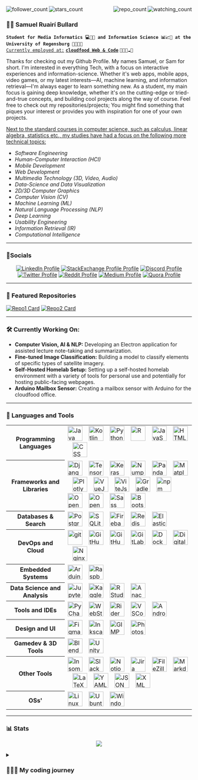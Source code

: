 <div>
  <img align="left" src="https://img.shields.io/github/followers/abullard1?label=Followers&style=flat" alt="follower_count">
  <img align="left" src="https://img.shields.io/github/stars/abullard1?label=Stars&style=flat" alt="stars_count">

  <img align="right" src="https://komarev.com/ghpvc/?username=abullard1&color=brightgreen" alt="watching_count">
  <img align="right" src="https://badges.pufler.dev/repos/abullard1" alt="repo_count">
</div>

<br>

### 🙋🏻 Samuel Ruairí Bullard

**`Student for Media Informatics 💻📱🎥 and Information Science 📊📈🔣 at the University of Regensburg 🏫👨🏻‍🎓`**
<br>
<ins>`Currently employed at:`</ins> [**`cloudfood Web & Code`**](https://cloudfood.de/) `👨🏻‍💻☁️🥄`

Thanks for checking out my Github Profile. My names Samuel, or Sam for short. I'm interested in everything Tech, with a focus on interactive experiences and information-science. Whether it's web apps, mobile apps, video games, or my latest interests—AI, machine learning, and information retrieval—I'm always eager to learn something new. As a student, my main focus is gaining deep knowledge, whether it's on the cutting-edge or tried-and-true concepts, and building cool projects along the way of course. Feel free to check out my repositories/projects; You might find something that piques your interest or provides you with inspiration for one of your own projects.

<ins>Next to the standard courses in computer science, such as calculus, linear algebra, statistics etc., my studies have had a focus on the following more technical topics:</ins>

- *Software Engineering*
- *Human-Computer Interaction (HCI)*
- *Mobile Development*
- *Web Development*
- *Multimedia Technology (3D, Video, Audio)*
- *Data-Science and Data Visualization*
- *2D/3D Computer Graphics*
- *Computer Vision (CV)*
- *Machine Learning (ML)*
- *Natural Language Processing (NLP)*
- *Deep Learning*
- *Usability Engineering*
- *Information Retrieval (IR)*
- *Computational Intelligence*

---

### 📱Socials

<p align="center">
  <a href="https://www.linkedin.com/in/samuel-bullard-112539248/">
    <img alt="LinkedIn Profile" title="Check out my LinkedIn Profile!" src="https://img.shields.io/badge/LinkedIn-0077B5?style=for-the-badge&logo=linkedin&logoColor=white"/></a>
  <a href="https://meta.stackexchange.com/users/1398850/samuel-bullard">
    <img alt="StackExchange Profile Profile" title="Check out my StackExchange Profile!" src="https://img.shields.io/badge/StackExchange-%23ffffff.svg?&style=for-the-badge&logo=StackExchange&logoColor=white"/></a>
  <a href="https://discord.com/channels/@samudschigo#4989">
    <img alt="Discord Profile" title="Add me on Discord!" src="https://img.shields.io/badge/Discord-5865F2?style=for-the-badge&logo=discord&logoColor=white"/></a>
  <a href="https://twitter.com/samudschigo">
    <img alt="Twitter Profile" title="Check out my Twitter Profile!" src="https://img.shields.io/badge/Twitter-1DA1F2?style=for-the-badge&logo=twitter&logoColor=whitew"/></a>
  <a href="https://www.reddit.com/user/samuel_bullard">
    <img alt="Reddit Profile" title="Check out my Reddit Profile!" src="https://img.shields.io/badge/Reddit-FF4500?style=for-the-badge&logo=reddit&logoColor=white"/></a>
  <a href="https://medium.com/@samuelruairibullard">
    <img alt="Medium Profile" title="Check out my Medium Profile!" src="https://img.shields.io/badge/Medium-12100E?style=for-the-badge&logo=medium&logoColor=white"/></a>
  <a href="https://de.quora.com/profile/Samuel-Bullard">
    <img alt="Quora Profile" title="Check out my Quora Profile!" src="https://img.shields.io/badge/Quora-%23B92B27.svg?&style=for-the-badge&logo=Quora&logoColor=white"/>   </a>
</p>

---

### 📂 Featured Repositories

[![Repo1 Card](https://github-readme-stats.vercel.app/api/pin/?username=abullard1&border_color=1085C0&bg_color=1085C008&theme=transparent&repo=Steam-Review-Constructiveness-Classifier)](https://github.com/abullard1/Steam-Review-Constructiveness-Classifier)
[![Repo2 Card](https://github-readme-stats.vercel.app/api/pin/?username=abullard1&border_color=1085C0&bg_color=1085C008&theme=transparent&repo=Sams-3D-Library)](https://github.com/abullard1/Sams-3D-Library)

---

### 🛠️ Currently Working On:
- **Computer Vision, AI & NLP:** Developing an Electron application for assisted lecture note-taking and summarization.
- **Fine-tuned Image Classification:** Building a model to classify elements of specific types of satellite imagery.
- **Self-Hosted Homelab Setup:** Setting up a self-hosted homelab environment with a variety of tools for personal use and potentially for hosting public-facing webpages.
- **Arduino Mailbox Sensor:** Creating a mailbox sensor with Arduino for the cloudfood office.

---

### 🔧 Languages and Tools

<table>
  <tr>
    <th>Programming Languages</th>
    <td>
      <img alt="Java" width="40px" src="https://cdn.jsdelivr.net/gh/devicons/devicon/icons/java/java-original.svg" />
      &nbsp;&nbsp;
      <img alt="Kotlin" width="40px" src="https://cdn.jsdelivr.net/gh/devicons/devicon/icons/kotlin/kotlin-original.svg" />
      &nbsp;&nbsp;
      <img alt="Python" width="40px" src="https://cdn.jsdelivr.net/gh/devicons/devicon/icons/python/python-original.svg" />
      &nbsp;&nbsp;
      <img alt="R" width="40px" src="https://cdn.jsdelivr.net/gh/devicons/devicon/icons/r/r-original.svg" />
      &nbsp;&nbsp;
      <img alt="JavaScript" width="40px" src="https://cdn.jsdelivr.net/gh/devicons/devicon/icons/javascript/javascript-original.svg" />
      &nbsp;&nbsp;
      <img alt="HTML" width="40px" src="https://cdn.jsdelivr.net/gh/devicons/devicon/icons/html5/html5-original.svg" />
      &nbsp;&nbsp;
      <img alt="CSS" width="40px" src="https://cdn.jsdelivr.net/gh/devicons/devicon/icons/css3/css3-original.svg" />
    </td>
  </tr>
  <tr>
    <th>Frameworks and Libraries</th>
    <td>
      <img alt="Django" width="40px" src="https://cdn.jsdelivr.net/gh/devicons/devicon/icons/django/django-plain-wordmark.svg" />
      &nbsp;&nbsp;
      <img alt="TensorFlow" width="40px" src="https://cdn.jsdelivr.net/gh/devicons/devicon/icons/tensorflow/tensorflow-original-wordmark.svg" />
      &nbsp;&nbsp;
      <img alt="Keras" width="40px" src="https://cdn.jsdelivr.net/gh/devicons/devicon/icons/keras/keras-original-wordmark.svg" />
      &nbsp;&nbsp;
      <img alt="Numpy" width="40px" src="https://cdn.jsdelivr.net/gh/devicons/devicon/icons/numpy/numpy-original.svg" />
      &nbsp;&nbsp;
      <img alt="Pandas" width="40px" src="https://cdn.jsdelivr.net/gh/devicons/devicon/icons/pandas/pandas-original.svg" />
      &nbsp;&nbsp;
      <img alt="Matplotlib" width="40px" src="https://cdn.jsdelivr.net/gh/devicons/devicon@latest/icons/matplotlib/matplotlib-original-wordmark.svg" />
      &nbsp;&nbsp;
      <img alt="Plotly" width="40px" src="https://cdn.jsdelivr.net/gh/devicons/devicon@latest/icons/plotly/plotly-original-wordmark.svg" />
      &nbsp;&nbsp;
      <img alt="VueJs" width="40px" src="https://cdn.jsdelivr.net/gh/devicons/devicon/icons/vuejs/vuejs-original-wordmark.svg" />
      &nbsp;&nbsp;
      <img alt="ViteJs" width="40px" src="https://cdn.jsdelivr.net/gh/devicons/devicon/icons/vitejs/vitejs-original.svg" />
      &nbsp;&nbsp;
      <img alt="Gradle" width="40px" src="https://cdn.jsdelivr.net/gh/devicons/devicon/icons/gradle/gradle-original-wordmark.svg" />
      &nbsp;&nbsp;
      <img alt="npm" width="40px" src="https://cdn.jsdelivr.net/gh/devicons/devicon/icons/npm/npm-original-wordmark.svg" />
      &nbsp;&nbsp;
      <img alt="OpenGL" width="40px" src="https://cdn.jsdelivr.net/gh/devicons/devicon/icons/opengl/opengl-original.svg" />
      &nbsp;&nbsp;
      <img alt="OpenCV" width="40px" src="https://cdn.jsdelivr.net/gh/devicons/devicon/icons/opencv/opencv-original-wordmark.svg" />
      &nbsp;&nbsp;
      <img alt="Sass" width="40px" src="https://cdn.jsdelivr.net/gh/devicons/devicon/icons/sass/sass-original.svg" />
      &nbsp;&nbsp;
      <img alt="Bootstrap" width="40px" src="https://cdn.jsdelivr.net/gh/devicons/devicon/icons/bootstrap/bootstrap-original-wordmark.svg" />
    </td>
  </tr>
  <tr>
    <th>Databases &amp; Search</th>
    <td>
      <img alt="PostgreSQL" width="40px" src="https://cdn.jsdelivr.net/gh/devicons/devicon/icons/postgresql/postgresql-original.svg" />
      &nbsp;&nbsp;
      <img alt="SQLite" width="40px" src="https://cdn.jsdelivr.net/gh/devicons/devicon/icons/sqlite/sqlite-original-wordmark.svg" />
      &nbsp;&nbsp;
      <img alt="Firebase" width="40px" src="https://cdn.jsdelivr.net/gh/devicons/devicon/icons/firebase/firebase-plain.svg" />
      &nbsp;&nbsp;
      <img alt="Redis" width="40px" src="https://cdn.jsdelivr.net/gh/devicons/devicon/icons/redis/redis-original-wordmark.svg" />
      &nbsp;&nbsp;
      <img alt="Elasticsearch" width="40px" src="https://cdn.jsdelivr.net/gh/devicons/devicon/icons/elasticsearch/elasticsearch-original-wordmark.svg" />
    </td>
  </tr>
  <tr>
    <th>DevOps and Cloud</th>
    <td>
      <img alt="git" width="40px" src="https://cdn.jsdelivr.net/gh/devicons/devicon@latest/icons/git/git-original-wordmark.svg" />
      &nbsp;&nbsp;
      <img alt="GitHub" width="40px" src="https://cdn.jsdelivr.net/gh/devicons/devicon/icons/github/github-original.svg" />
      &nbsp;&nbsp;
      <img alt="GitHub Actions" width="40px" src="https://cdn.jsdelivr.net/gh/devicons/devicon/icons/githubactions/githubactions-original.svg" />
      &nbsp;&nbsp;
      <img alt="GitLab" width="40px" src="https://cdn.jsdelivr.net/gh/devicons/devicon/icons/gitlab/gitlab-original-wordmark.svg" />
      &nbsp;&nbsp;
      <img alt="Docker" width="40px" src="https://cdn.jsdelivr.net/gh/devicons/devicon/icons/docker/docker-plain-wordmark.svg" />
      &nbsp;&nbsp;
      <img alt="Digital Ocean" width="40px" src="https://cdn.jsdelivr.net/gh/devicons/devicon/icons/digitalocean/digitalocean-original-wordmark.svg" />
      &nbsp;&nbsp;
      <img alt="Nginx" width="40px" src="https://cdn.jsdelivr.net/gh/devicons/devicon/icons/nginx/nginx-original.svg" />
    </td>
  </tr>
  <tr>
    <th>Embedded Systems</th>
    <td>
      <img alt="Arduino" width="40px" src="https://cdn.jsdelivr.net/gh/devicons/devicon/icons/arduino/arduino-original-wordmark.svg" />
      &nbsp;&nbsp;
      <img alt="Raspberry Pi" width="40px" src="https://cdn.jsdelivr.net/gh/devicons/devicon/icons/raspberrypi/raspberrypi-original-wordmark.svg" />
    </td>
  </tr>
  <tr>
    <th>Data Science and Analysis</th>
    <td>
      <img alt="Jupyter" width="40px" src="https://cdn.jsdelivr.net/gh/devicons/devicon/icons/jupyter/jupyter-original-wordmark.svg" />
      &nbsp;&nbsp;
      <img alt="Kaggle" width="40px" src="https://cdn.jsdelivr.net/gh/devicons/devicon/icons/kaggle/kaggle-original-wordmark.svg" />
      &nbsp;&nbsp;
      <img alt="RStudio" width="40px" src="https://cdn.jsdelivr.net/gh/devicons/devicon/icons/rstudio/rstudio-original.svg" />
      &nbsp;&nbsp;
      <img alt="Anaconda" width="40px" src="https://cdn.jsdelivr.net/gh/devicons/devicon/icons/anaconda/anaconda-original.svg" />
    </td>
  </tr>
  <tr>
    <th>Tools and IDEs</th>
    <td>
      <img alt="PyCharm" width="40px" src="https://cdn.jsdelivr.net/gh/devicons/devicon/icons/pycharm/pycharm-original.svg" />
      &nbsp;&nbsp;
      <img alt="WebStorm" width="40px" src="https://cdn.jsdelivr.net/gh/devicons/devicon/icons/webstorm/webstorm-original.svg" />
      &nbsp;&nbsp;
      <img alt="Rider" width="40px" src="https://cdn.jsdelivr.net/gh/devicons/devicon/icons/rider/rider-original.svg" />
      &nbsp;&nbsp;
      <img alt="VSCode" width="40px" src="https://cdn.jsdelivr.net/gh/devicons/devicon/icons/vscode/vscode-original-wordmark.svg" />
      &nbsp;&nbsp;
      <img alt="Android Studio" width="40px" src="https://cdn.jsdelivr.net/gh/devicons/devicon/icons/androidstudio/androidstudio-original.svg" />
    </td>
  </tr>
  <tr>
    <th>Design and UI</th>
    <td>
      <img alt="Figma" width="40px" src="https://cdn.jsdelivr.net/gh/devicons/devicon/icons/figma/figma-original.svg" />
      &nbsp;&nbsp;
      <img alt="Inkscape" width="40px" src="https://cdn.jsdelivr.net/gh/devicons/devicon/icons/inkscape/inkscape-original-wordmark.svg" />
      &nbsp;&nbsp;
      <img alt="GIMP" width="40px" src="https://cdn.jsdelivr.net/gh/devicons/devicon/icons/gimp/gimp-original-wordmark.svg" />
      &nbsp;&nbsp;
      <img alt="Photoshop" width="40px" src="https://cdn.jsdelivr.net/gh/devicons/devicon/icons/photoshop/photoshop-plain.svg" />
    </td>
  </tr>
  <tr>
    <th>Gamedev &amp; 3D Tools</th>
    <td>
      <img alt="Blender" width="40px" src="https://cdn.jsdelivr.net/gh/devicons/devicon/icons/blender/blender-original.svg" />
      &nbsp;&nbsp;
      <img alt="Unity" width="40px" src="https://cdn.jsdelivr.net/gh/devicons/devicon/icons/unity/unity-original.svg" />
    </td>
  </tr>
  <tr>
    <th>Other Tools</th>
    <td>
      <img alt="Insomnia" width="40px" src="https://cdn.jsdelivr.net/gh/devicons/devicon@latest/icons/insomnia/insomnia-original-wordmark.svg" />
      &nbsp;&nbsp;
      <img alt="Slack" width="40px" src="https://cdn.jsdelivr.net/gh/devicons/devicon/icons/slack/slack-original-wordmark.svg" />
      &nbsp;&nbsp;
      <img alt="Notion" width="40px" src="https://cdn.jsdelivr.net/gh/devicons/devicon/icons/notion/notion-original.svg" />
      &nbsp;&nbsp;
      <img alt="Jira" width="40px" src="https://cdn.jsdelivr.net/gh/devicons/devicon/icons/jira/jira-original-wordmark.svg" />
      &nbsp;&nbsp;
      <img alt="FileZilla" width="40px" src="https://cdn.jsdelivr.net/gh/devicons/devicon/icons/filezilla/filezilla-plain.svg" />
      &nbsp;&nbsp;
      <img alt="Markdown" width="40px" src="https://cdn.jsdelivr.net/gh/devicons/devicon/icons/markdown/markdown-original.svg" />
      &nbsp;&nbsp;
      <img alt="LaTeX" width="40px" src="https://cdn.jsdelivr.net/gh/devicons/devicon/icons/latex/latex-original.svg" />
      &nbsp;&nbsp;
      <img alt="YAML" width="40px" src="https://cdn.jsdelivr.net/gh/devicons/devicon/icons/yaml/yaml-original.svg" />
      &nbsp;&nbsp;
      <img alt="JSON" width="40px" src="https://cdn.jsdelivr.net/gh/devicons/devicon/icons/json/json-original.svg" />
      &nbsp;&nbsp;
      <img alt="XML" width="40px" src="https://cdn.jsdelivr.net/gh/devicons/devicon/icons/xml/xml-original.svg" />
    </td>
  </tr>
  <tr>
    <th>OSs'</th>
    <td>
      <img alt="Linux" width="40px" src="https://cdn.jsdelivr.net/gh/devicons/devicon/icons/linux/linux-original.svg" />
      &nbsp;&nbsp;
      <img alt="Ubuntu" width="40px" src="https://cdn.jsdelivr.net/gh/devicons/devicon/icons/ubuntu/ubuntu-original-wordmark.svg" />
      &nbsp;&nbsp;
      <img alt="Windows 11" width="40px" src="https://cdn.jsdelivr.net/gh/devicons/devicon@latest/icons/windows11/windows11-original-wordmark.svg" />
    </td>
  </tr>
</table>


---

### 📊 Stats
<p align="center" href="https://github.com/anuraghazra/github-readme-stats">
  <img align="center" src="https://github-readme-stats.vercel.app/api?username=abullard1&show_icons=true&border_color=1085C0&bg_color=1085C008&theme=transparent" />
</p>

<details>
  <summary>
    <h3>
      👨🏻‍💻 My coding journey
    </h3>
  </summary>
I got into contact with computers and technology at a very early age. When I was 5 years old my parents brought home a Playstation 1, which blew me away. From then on I was hooked. I continued engaging with computers and videogames until I was about 10, which was when I first thought about creating content. I started creating maps for games like Counterstrike and Warcraft 3, which was when I delved deeper into the inner workings of how these games worked. This took the form of modifying game files and such, where I first encountered concepts like datatypes and variables. A few years later, when I was about 14, I created my first game in Unity. It was quite simple and nothing particularly noteworthy but it sparked my interest even further. From then on I have always continued having an interest in tech and have been pursuing this interest ever since.
</details>

